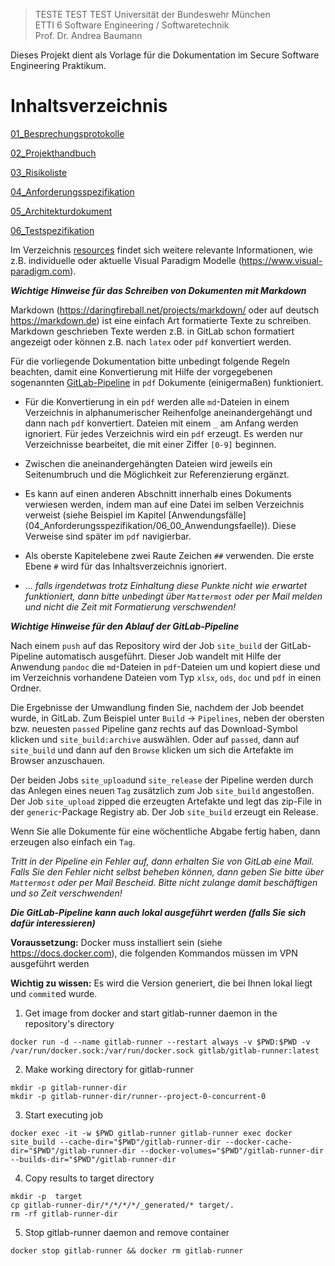 >TESTE TEST TEST 
Universität der Bundeswehr München  
> ETTI 6 Software Engineering / Softwaretechnik  
> Prof. Dr. Andrea Baumann

Dieses Projekt dient als Vorlage für die Dokumentation im Secure Software Engineering Praktikum. 

# Inhaltsverzeichnis

[01_Besprechungsprotokolle](01_Besprechungsprotokolle/_Besprechungsprotokolle.md)

[02_Projekthandbuch](02_Projekthandbuch/_Projekthandbuch.md)

[03_Risikoliste](03_Risikoliste/_Risikoliste.md)

[04_Anforderungsspezifikation](04_Anforderungsspezifikation/_Anforderungsspezifikation.md)

[05_Architekturdokument](05_Architekturdokument/_Architekturdokument.md)

[06_Testspezifikation](06_Testspezifikation/_Testspezifikation.md)

Im Verzeichnis [resources](resources) findet sich weitere relevante Informationen, wie z.B. individuelle oder aktuelle Visual Paradigm Modelle (https://www.visual-paradigm.com). 

***Wichtige Hinweise für das Schreiben von Dokumenten mit Markdown***

Markdown (https://daringfireball.net/projects/markdown/ oder auf deutsch https://markdown.de) ist eine 
einfach Art formatierte Texte zu schreiben. Markdown geschrieben Texte werden z.B. in GitLab schon 
formatiert angezeigt oder können z.B. nach `latex` oder `pdf` konvertiert werden. 

Für die vorliegende Dokumentation bitte unbedingt folgende Regeln beachten, damit eine Konvertierung mit 
Hilfe der vorgegebenen sogenannten [GitLab-Pipeline](.gitlab-ci.yml) in `pdf` Dokumente (einigermaßen) funktioniert. 

- Für die Konvertierung in ein `pdf` werden alle `md`-Dateien in einem Verzeichnis in alphanumerischer Reihenfolge 
aneinandergehängt und dann nach `pdf` konvertiert. Dateien mit einem `_` am Anfang werden ignoriert. Für jedes
Verzeichnis wird ein `pdf` erzeugt. Es werden nur Verzeichnisse bearbeitet, die mit einer Ziffer `[0-9]` beginnen. 

- Zwischen die aneinandergehängten Dateien wird jeweils ein Seitenumbruch und die Möglichkeit zur 
Referenzierung ergänzt.

- Es kann auf einen anderen Abschnitt innerhalb eines Dokuments verwiesen werden, indem man auf eine 
Datei im selben Verzeichnis verweist (siehe Beispiel im Kapitel [Anwendungsfälle] 
(04_Anforderungsspezifikation/06_00_Anwendungsfaelle)). Diese Verweise sind später im `pdf` navigierbar.

- Als oberste Kapitelebene zwei Raute Zeichen `##` verwenden. Die erste Ebene `#` wird für das 
Inhaltsverzeichnis ignoriert. 

- ... *falls irgendetwas trotz Einhaltung diese Punkte nicht wie erwartet funktioniert, dann bitte 
unbedingt über `Mattermost` oder per Mail melden und nicht die Zeit mit Formatierung verschwenden!*

***Wichtige Hinweise für den Ablauf der GitLab-Pipeline***

Nach einem `push` auf das Repository wird der Job `site_build` der GitLab-Pipeline automatisch ausgeführt. 
Dieser Job wandelt mit Hilfe der Anwendung `pandoc` die `md`-Dateien in `pdf`-Dateien um und kopiert 
diese und im Verzeichnis vorhandene Dateien vom Typ `xlsx`, `ods`, `doc` und `pdf` in einen 
Ordner.

Die Ergebnisse der Umwandlung finden Sie, nachdem der Job beendet wurde, in GitLab. 
Zum Beispiel unter `Build` -> `Pipelines`, neben der obersten bzw. neuesten `passed` Pipeline ganz rechts auf 
das Download-Symbol klicken und `site_build:archive` auswählen. Oder auf `passed`, dann auf `site_build` und 
dann auf den `Browse` klicken um sich die Artefakte im Browser anzuschauen.

Der beiden Jobs `site_upload`und `site_release` der Pipeline werden durch das Anlegen eines neuen 
`Tag` zusätzlich zum Job `site_build` angestoßen. Der Job `site_upload` zipped die erzeugten Artefakte 
und legt das zip-File in der `generic`-Package Registry ab. Der Job `site_build` erzeugt ein Release.

Wenn Sie alle Dokumente für eine wöchentliche Abgabe fertig haben, dann erzeugen also einfach ein `Tag`.

*Tritt in der Pipeline ein Fehler auf, dann erhalten Sie von GitLab eine Mail. Falls Sie den Fehler 
nicht selbst beheben können, dann geben Sie bitte über `Mattermost` oder per Mail Bescheid. Bitte
nicht zulange damit beschäftigen und so Zeit verschwenden!*

***Die GitLab-Pipeline kann auch lokal ausgeführt werden (falls Sie sich dafür interessieren)***

**Voraussetzung:** Docker muss installiert sein (siehe https://docs.docker.com), die folgenden Kommandos müssen im 
VPN ausgeführt werden

**Wichtig zu wissen:** Es wird die Version generiert, die bei Ihnen lokal liegt und `commit`ed wurde.

1. Get image from docker and start gitlab-runner daemon in the repository's directory

```
docker run -d --name gitlab-runner --restart always -v $PWD:$PWD -v /var/run/docker.sock:/var/run/docker.sock gitlab/gitlab-runner:latest
```

2. Make working directory for gitlab-runner

```
mkdir -p gitlab-runner-dir
mkdir -p gitlab-runner-dir/runner--project-0-concurrent-0
```

3. Start executing job

```
docker exec -it -w $PWD gitlab-runner gitlab-runner exec docker site_build --cache-dir="$PWD"/gitlab-runner-dir --docker-cache-dir="$PWD"/gitlab-runner-dir --docker-volumes="$PWD"/gitlab-runner-dir --builds-dir="$PWD"/gitlab-runner-dir
```

4. Copy results to target directory

```
mkdir -p  target
cp gitlab-runner-dir/*/*/*/*/_generated/* target/.
rm -rf gitlab-runner-dir
```

5. Stop gitlab-runner daemon and remove container

```
docker stop gitlab-runner && docker rm gitlab-runner
```

